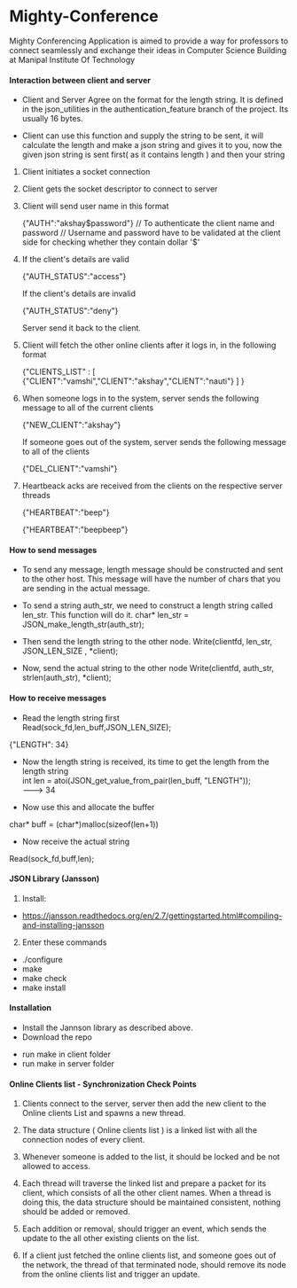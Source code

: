 Mighty-Conference
=================

Mighty Conferencing Application is aimed to provide a way for professors to connect seamlessly and exchange their ideas in Computer Science Building at Manipal Institute Of Technology

#### Interaction between client and server ####


* Client and Server Agree on the format for the length string. It is defined in the json_utilities in the authentication_feature branch of the project. Its usually 16 bytes.

* Client can use this function and supply the string to be sent, it will calculate the length and make a json string and gives it to you, now the given json string is sent first( as it contains length ) and then your string


1. Client initiates a socket connection
2. Client gets the socket descriptor to connect to server
3. Client will send user name in this format

	{"AUTH":"akshay$password"} // To authenticate the client name and password 
								// Username and password have to be validated at the client side for checking whether they contain dollar '$'
4. If the client's details are valid
	
	{"AUTH_STATUS":"access"}

	If the client's details are invalid

	{"AUTH_STATUS":"deny"}

	Server send it back to the client.

5. Client will fetch the other online clients after it logs in, in the following format

	{"CLIENTS_LIST" : [ {"CLIENT":"vamshi","CLIENT":"akshay","CLIENT":"nauti"} ] }

6. When someone logs in to the system, server sends the following message to all of the current clients

	{"NEW_CLIENT":"akshay"} 

   If someone goes out of the system, server sends the following message to all of the clients

    {"DEL_CLIENT":"vamshi"}

7. Heartbeack acks are received from the clients on the respective server threads

    {"HEARTBEAT":"beep"}

    {"HEARTBEAT":"beepbeep"}

#### How to send messages ####

* To send any message, length message should be constructed and sent to the other host. This message will have the number of chars that you are sending in the actual message.


* To send a string auth_str, we need to construct a length string called len_str. This function will do it.
char* len_str = JSON_make_length_str(auth_str);

* Then send the length string to the other node.
Write(clientfd, len_str, JSON_LEN_SIZE , *client);

* Now, send the actual string to the other node
Write(clientfd, auth_str, strlen(auth_str), *client);

#### How to receive messages ####

* Read the length string first   
Read(sock_fd,len_buff,JSON_LEN_SIZE);   

{"LENGTH":   34}   
 
* Now the length string is received, its time to get the length from the length string  
	int len = atoi(JSON_get_value_from_pair(len_buff, "LENGTH"));      
	---> 34

* Now use this and allocate the buffer   

char* buff = (char*)malloc(sizeof(len+1))   

* Now receive the actual string

Read(sock_fd,buff,len);


#### JSON Library (Jansson) ####

1. Install: 
+ https://jansson.readthedocs.org/en/2.7/gettingstarted.html#compiling-and-installing-jansson

2. Enter these commands 
+ ./configure
+ make
+ make check
+ make install

#### Installation ####

* Install the Jannson library as described above.
* Download the repo
+ run make in client folder
+ run make in server folder


#### Online Clients list - Synchronization Check Points ####
1. Clients connect to the server, server then add the new client to the Online clients List and spawns a new thread.

2. The data structure ( Online clients list ) is a linked list with all the connection nodes of every client.

3. Whenever someone is added to the list, it should be locked and be not allowed to access.

4. Each thread will traverse the linked list and prepare a packet for its client, which consists of all the other client names. When a thread is doing this, the data structure should be maintained consistent, nothing should be added or removed.

5. Each addition or removal, should trigger an event, which sends the update to the all other existing clients on the list.

6. If a client just fetched the online clients list, and someone goes out of the network, the thread of that terminated node, should remove its node from the online clients list and trigger an update.
